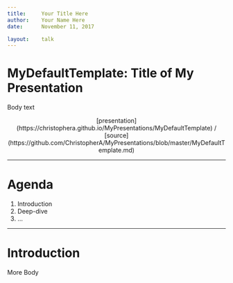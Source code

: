 ```yaml
---
title:     Your Title Here
author:    Your Name Here
date:      November 11, 2017

layout:    talk
---
```


# MyDefaultTemplate: Title of My Presentation

Body text

<p style="text-align:center;font-size:-3"> [presentation](https://christophera.github.io/MyPresentations/MyDefaultTemplate) / [source](https://github.com/ChristopherA/MyPresentations/blob/master/MyDefaultTemplate.md) </p>

---

# Agenda

1. Introduction
2. Deep-dive
3. ...

---

# Introduction

More Body
